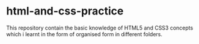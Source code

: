 # html-and-css-practice
This repository contain the basic knowledge of HTML5 and CSS3 concepts which i learnt in the form of organised form in different folders.  

